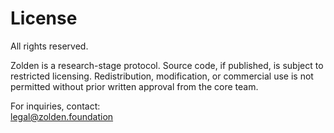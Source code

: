 # License

All rights reserved.

Zolden is a research-stage protocol. Source code, if published, is subject to restricted licensing. Redistribution, modification, or commercial use is not permitted without prior written approval from the core team.

For inquiries, contact:  
legal@zolden.foundation

